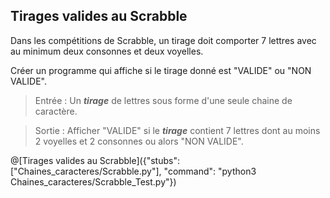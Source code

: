 ## Tirages valides au Scrabble

Dans les compétitions de Scrabble, un tirage doit comporter 7 lettres avec au minimum deux consonnes et deux voyelles. 

Créer un programme qui affiche si le tirage donné est "VALIDE" ou "NON VALIDE".

> Entrée : Un ***tirage*** de lettres sous forme d'une seule chaine de caractère.

> Sortie : Afficher "VALIDE" si le ***tirage*** contient 7 lettres dont au moins 2 voyelles et 2 consonnes ou alors "NON VALIDE".

@[Tirages valides au Scrabble]({"stubs": ["Chaines_caracteres/Scrabble.py"], "command": "python3 Chaines_caracteres/Scrabble_Test.py"})

